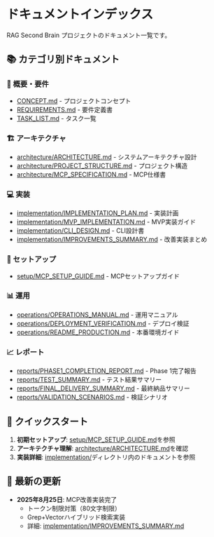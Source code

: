 # ドキュメントインデックス

RAG Second Brain プロジェクトのドキュメント一覧です。

## 📚 カテゴリ別ドキュメント

### 🎯 概要・要件
- [CONCEPT.md](./CONCEPT.md) - プロジェクトコンセプト
- [REQUIREMENTS.md](./REQUIREMENTS.md) - 要件定義書
- [TASK_LIST.md](./TASK_LIST.md) - タスク一覧

### 🏗️ アーキテクチャ
- [architecture/ARCHITECTURE.md](./architecture/ARCHITECTURE.md) - システムアーキテクチャ設計
- [architecture/PROJECT_STRUCTURE.md](./architecture/PROJECT_STRUCTURE.md) - プロジェクト構造
- [architecture/MCP_SPECIFICATION.md](./architecture/MCP_SPECIFICATION.md) - MCP仕様書

### 💻 実装
- [implementation/IMPLEMENTATION_PLAN.md](./implementation/IMPLEMENTATION_PLAN.md) - 実装計画
- [implementation/MVP_IMPLEMENTATION.md](./implementation/MVP_IMPLEMENTATION.md) - MVP実装ガイド
- [implementation/CLI_DESIGN.md](./implementation/CLI_DESIGN.md) - CLI設計書
- [implementation/IMPROVEMENTS_SUMMARY.md](./implementation/IMPROVEMENTS_SUMMARY.md) - 改善実装まとめ

### 🔧 セットアップ
- [setup/MCP_SETUP_GUIDE.md](./setup/MCP_SETUP_GUIDE.md) - MCPセットアップガイド

### 📊 運用
- [operations/OPERATIONS_MANUAL.md](./operations/OPERATIONS_MANUAL.md) - 運用マニュアル
- [operations/DEPLOYMENT_VERIFICATION.md](./operations/DEPLOYMENT_VERIFICATION.md) - デプロイ検証
- [operations/README_PRODUCTION.md](./operations/README_PRODUCTION.md) - 本番環境ガイド

### 📈 レポート
- [reports/PHASE1_COMPLETION_REPORT.md](./reports/PHASE1_COMPLETION_REPORT.md) - Phase 1完了報告
- [reports/TEST_SUMMARY.md](./reports/TEST_SUMMARY.md) - テスト結果サマリー
- [reports/FINAL_DELIVERY_SUMMARY.md](./reports/FINAL_DELIVERY_SUMMARY.md) - 最終納品サマリー
- [reports/VALIDATION_SCENARIOS.md](./reports/VALIDATION_SCENARIOS.md) - 検証シナリオ

## 🚀 クイックスタート

1. **初期セットアップ**: [setup/MCP_SETUP_GUIDE.md](./setup/MCP_SETUP_GUIDE.md)を参照
2. **アーキテクチャ理解**: [architecture/ARCHITECTURE.md](./architecture/ARCHITECTURE.md)を確認
3. **実装詳細**: [implementation/](./implementation/)ディレクトリ内のドキュメントを参照

## 📝 最新の更新

- **2025年8月25日**: MCP改善実装完了
  - トークン制限対策（80文字制限）
  - Grep+Vectorハイブリッド検索実装
  - 詳細: [implementation/IMPROVEMENTS_SUMMARY.md](./implementation/IMPROVEMENTS_SUMMARY.md)